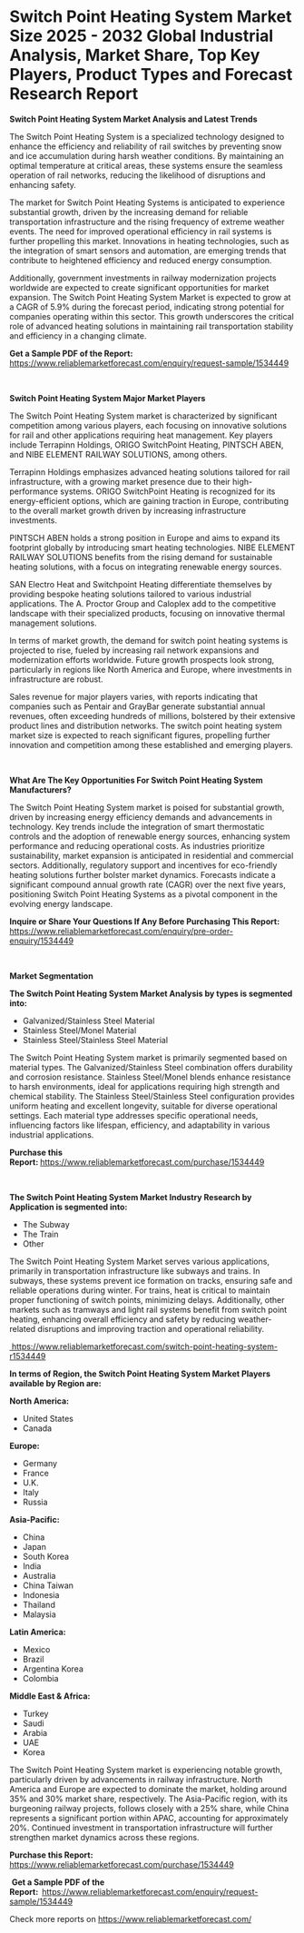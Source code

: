 <p><h1>Switch Point Heating System Market Size 2025 - 2032 Global Industrial Analysis, Market Share, Top Key Players, Product Types and Forecast Research Report</h1></p><p><strong>Switch Point Heating System Market Analysis and Latest Trends</strong></p>
<p><p>The Switch Point Heating System is a specialized technology designed to enhance the efficiency and reliability of rail switches by preventing snow and ice accumulation during harsh weather conditions. By maintaining an optimal temperature at critical areas, these systems ensure the seamless operation of rail networks, reducing the likelihood of disruptions and enhancing safety.</p><p>The market for Switch Point Heating Systems is anticipated to experience substantial growth, driven by the increasing demand for reliable transportation infrastructure and the rising frequency of extreme weather events. The need for improved operational efficiency in rail systems is further propelling this market. Innovations in heating technologies, such as the integration of smart sensors and automation, are emerging trends that contribute to heightened efficiency and reduced energy consumption.</p><p>Additionally, government investments in railway modernization projects worldwide are expected to create significant opportunities for market expansion. The Switch Point Heating System Market is expected to grow at a CAGR of 5.9% during the forecast period, indicating strong potential for companies operating within this sector. This growth underscores the critical role of advanced heating solutions in maintaining rail transportation stability and efficiency in a changing climate.</p></p>
<p><strong>Get a Sample PDF of the Report:&nbsp;</strong> <a href="https://www.reliablemarketforecast.com/enquiry/request-sample/1534449?utm_campaign=3169&utm_medium=2&utm_source=Github&utm_content=ia&utm_term=11042025&utm_id=switch-point-heating-system">https://www.reliablemarketforecast.com/enquiry/request-sample/1534449</a></p>
<p>&nbsp;</p>
<p><strong>Switch Point Heating System Major Market Players</strong></p>
<p><p>The Switch Point Heating System market is characterized by significant competition among various players, each focusing on innovative solutions for rail and other applications requiring heat management. Key players include Terrapinn Holdings, ORIGO SwitchPoint Heating, PINTSCH ABEN, and NIBE ELEMENT RAILWAY SOLUTIONS, among others. </p><p>Terrapinn Holdings emphasizes advanced heating solutions tailored for rail infrastructure, with a growing market presence due to their high-performance systems. ORIGO SwitchPoint Heating is recognized for its energy-efficient options, which are gaining traction in Europe, contributing to the overall market growth driven by increasing infrastructure investments.</p><p>PINTSCH ABEN holds a strong position in Europe and aims to expand its footprint globally by introducing smart heating technologies. NIBE ELEMENT RAILWAY SOLUTIONS benefits from the rising demand for sustainable heating solutions, with a focus on integrating renewable energy sources.</p><p>SAN Electro Heat and Switchpoint Heating differentiate themselves by providing bespoke heating solutions tailored to various industrial applications. The A. Proctor Group and Caloplex add to the competitive landscape with their specialized products, focusing on innovative thermal management solutions.</p><p>In terms of market growth, the demand for switch point heating systems is projected to rise, fueled by increasing rail network expansions and modernization efforts worldwide. Future growth prospects look strong, particularly in regions like North America and Europe, where investments in infrastructure are robust.</p><p>Sales revenue for major players varies, with reports indicating that companies such as Pentair and GrayBar generate substantial annual revenues, often exceeding hundreds of millions, bolstered by their extensive product lines and distribution networks. The switch point heating system market size is expected to reach significant figures, propelling further innovation and competition among these established and emerging players.</p></p>
<p>&nbsp;</p>
<p><strong>What Are The Key Opportunities For Switch Point Heating System Manufacturers?</strong></p>
<p><p>The Switch Point Heating System market is poised for substantial growth, driven by increasing energy efficiency demands and advancements in technology. Key trends include the integration of smart thermostatic controls and the adoption of renewable energy sources, enhancing system performance and reducing operational costs. As industries prioritize sustainability, market expansion is anticipated in residential and commercial sectors. Additionally, regulatory support and incentives for eco-friendly heating solutions further bolster market dynamics. Forecasts indicate a significant compound annual growth rate (CAGR) over the next five years, positioning Switch Point Heating Systems as a pivotal component in the evolving energy landscape.</p></p>
<p><strong>Inquire or Share Your Questions If Any Before Purchasing This Report:</strong> <a href="https://www.reliablemarketforecast.com/enquiry/pre-order-enquiry/1534449?utm_campaign=3169&utm_medium=2&utm_source=Github&utm_content=ia&utm_term=11042025&utm_id=switch-point-heating-system">https://www.reliablemarketforecast.com/enquiry/pre-order-enquiry/1534449</a></p>
<p>&nbsp;</p>
<p><strong>Market Segmentation</strong></p>
<p><strong>The Switch Point Heating System Market Analysis by types is segmented into:</strong></p>
<p><ul><li>Galvanized/Stainless Steel Material</li><li>Stainless Steel/Monel Material</li><li>Stainless Steel/Stainless Steel Material</li></ul></p>
<p><p>The Switch Point Heating System market is primarily segmented based on material types. The Galvanized/Stainless Steel combination offers durability and corrosion resistance. Stainless Steel/Monel blends enhance resistance to harsh environments, ideal for applications requiring high strength and chemical stability. The Stainless Steel/Stainless Steel configuration provides uniform heating and excellent longevity, suitable for diverse operational settings. Each material type addresses specific operational needs, influencing factors like lifespan, efficiency, and adaptability in various industrial applications.</p></p>
<p><strong>Purchase this Report:&nbsp;</strong><a href="https://www.reliablemarketforecast.com/purchase/1534449?utm_campaign=3169&utm_medium=2&utm_source=Github&utm_content=ia&utm_term=11042025&utm_id=switch-point-heating-system">https://www.reliablemarketforecast.com/purchase/1534449</a></p>
<p>&nbsp;</p>
<p><strong>The Switch Point Heating System Market Industry Research by Application is segmented into:</strong></p>
<p><ul><li>The Subway</li><li>The Train</li><li>Other</li></ul></p>
<p><p>The Switch Point Heating System Market serves various applications, primarily in transportation infrastructure like subways and trains. In subways, these systems prevent ice formation on tracks, ensuring safe and reliable operations during winter. For trains, heat is critical to maintain proper functioning of switch points, minimizing delays. Additionally, other markets such as tramways and light rail systems benefit from switch point heating, enhancing overall efficiency and safety by reducing weather-related disruptions and improving traction and operational reliability.</p></p>
<p><a href="https://www.reliablemarketforecast.com/switch-point-heating-system-r1534449?utm_campaign=3169&utm_medium=2&utm_source=Github&utm_content=ia&utm_term=11042025&utm_id=switch-point-heating-system">&nbsp;https://www.reliablemarketforecast.com/switch-point-heating-system-r1534449</a></p>
<p><strong>In terms of Region, the Switch Point Heating System Market Players available by Region are:</strong></p>
<p>
    <p> <strong> North America: </strong>
        <ul>
            <li>United States</li>
            <li>Canada</li>
        </ul>
        </p> 
    <p> <strong> Europe: </strong>
        <ul>
            <li>Germany</li>
            <li>France</li>
            <li>U.K.</li>
            <li>Italy</li>
            <li>Russia</li>
        </ul>
        </p> 
    <p> <strong> Asia-Pacific: </strong>
        <ul>
            <li>China</li>
            <li>Japan</li>
            <li>South Korea</li>
            <li>India</li>
            <li>Australia</li>
            <li>China Taiwan</li>
            <li>Indonesia</li>
            <li>Thailand</li>
            <li>Malaysia</li>
        </ul>
        </p> 
    <p> <strong> Latin America: </strong>
        <ul>
            <li>Mexico</li>
            <li>Brazil</li>
            <li>Argentina Korea</li>
            <li>Colombia</li>
        </ul>
        </p> 
    <p> <strong> Middle East & Africa: </strong>
        <ul>
            <li>Turkey</li>
            <li>Saudi</li>
            <li>Arabia</li>
            <li>UAE</li>
            <li>Korea</li>
        </ul>
    </p>
    </p>
<p><p>The Switch Point Heating System market is experiencing notable growth, particularly driven by advancements in railway infrastructure. North America and Europe are expected to dominate the market, holding around 35% and 30% market share, respectively. The Asia-Pacific region, with its burgeoning railway projects, follows closely with a 25% share, while China represents a significant portion within APAC, accounting for approximately 20%. Continued investment in transportation infrastructure will further strengthen market dynamics across these regions.</p></p>
<p><strong>Purchase this Report: </strong><a href="https://www.reliablemarketforecast.com/purchase/1534449?utm_campaign=3169&utm_medium=2&utm_source=Github&utm_content=ia&utm_term=11042025&utm_id=switch-point-heating-system">https://www.reliablemarketforecast.com/purchase/1534449</a></p>
<p>&nbsp;<strong>Get a Sample PDF of the Report:&nbsp;&nbsp;</strong><a href="https://www.reliablemarketforecast.com/enquiry/request-sample/1534449?utm_campaign=3169&utm_medium=2&utm_source=Github&utm_content=ia&utm_term=11042025&utm_id=switch-point-heating-system">https://www.reliablemarketforecast.com/enquiry/request-sample/1534449</a></p>
<p><strong></strong></p>
<p>Check more reports on <a href="https://www.reliablemarketforecast.com/?utm_campaign=3169&utm_medium=2&utm_source=Github&utm_content=ia&utm_term=11042025&utm_id=switch-point-heating-system">https://www.reliablemarketforecast.com/</a></p>